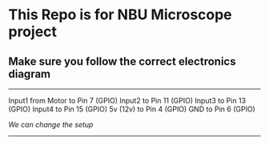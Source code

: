 # This Repo is for NBU Microscope project
## Make sure you follow the correct electronics diagram

----
Input1 from Motor to Pin 7 (GPIO)
Input2 to Pin 11 (GPIO)
Input3 to Pin 13 (GPIO)
Input4 to Pin 15 (GPIO)
5v (12v) to Pin 4 (GPIO)
GND to Pin 6 (GPIO)

*We can change the setup* 
*****

